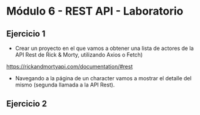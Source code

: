 # Módulo 6 - REST API - Laboratorio

## Ejercicio 1

* Crear un proyecto en el que vamos a obtener una lista de actores de la API Rest de Rick & Morty, utilizando Axios o Fetch)  

https://rickandmortyapi.com/documentation/#rest  
  
* Navegando a la página de un character vamos a mostrar el detalle del mismo (segunda llamada a la API Rest).

## Ejercicio 2